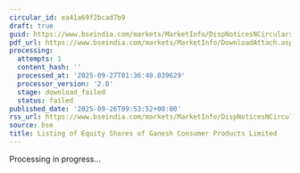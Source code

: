 ```yaml
---
circular_id: ea41a69f2bcad7b9
draft: true
guid: https://www.bseindia.com/markets/MarketInfo/DispNoticesNCirculars.aspx?Noticeid={28BF8A7C-1DAA-41D7-9367-0D593B3C48CE}&noticeno=20250926-18&dt=09/26/2025&icount=18&totcount=76&flag=0
pdf_url: https://www.bseindia.com/markets/MarketInfo/DownloadAttach.aspx?id=20250926-18&attachedId=
processing:
  attempts: 1
  content_hash: ''
  processed_at: '2025-09-27T01:36:40.039629'
  processor_version: '2.0'
  stage: download_failed
  status: failed
published_date: '2025-09-26T09:53:52+00:00'
rss_url: https://www.bseindia.com/markets/MarketInfo/DispNoticesNCirculars.aspx?Noticeid={28BF8A7C-1DAA-41D7-9367-0D593B3C48CE}&noticeno=20250926-18&dt=09/26/2025&icount=18&totcount=76&flag=0
source: bse
title: Listing of Equity Shares of Ganesh Consumer Products Limited
---
```


Processing in progress...